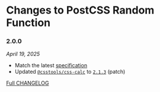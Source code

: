 # Changes to PostCSS Random Function

### 2.0.0

_April 19, 2025_

- Match the latest [specification](https://drafts.csswg.org/css-values-5/#randomness)
- Updated [`@csstools/css-calc`](https://github.com/csstools/postcss-plugins/tree/main/packages/css-calc) to [`2.1.3`](https://github.com/csstools/postcss-plugins/tree/main/packages/css-calc/CHANGELOG.md#213) (patch)

[Full CHANGELOG](https://github.com/csstools/postcss-plugins/tree/main/plugins/postcss-random-function/CHANGELOG.md)
